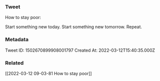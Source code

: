 ### Tweet
How to stay poor:

Start something new today.
Start something new tomorrow.
Repeat.

### Metadata
Tweet ID: 1502670899908001797
Created At: 2022-03-12T15:40:35.000Z

### Related
[[2022-03-12 09-03-81 How to stay poor]]

